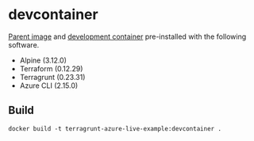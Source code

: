 # devcontainer

[Parent image](https://docs.docker.com/develop/develop-images/baseimages/) and [development container](https://code.visualstudio.com/docs/remote/containers) pre-installed with the following software.
  - Alpine (3.12.0)
  - Terraform (0.12.29)
  - Terragrunt (0.23.31)
  - Azure CLI (2.15.0)

## Build
```
docker build -t terragrunt-azure-live-example:devcontainer .
```
